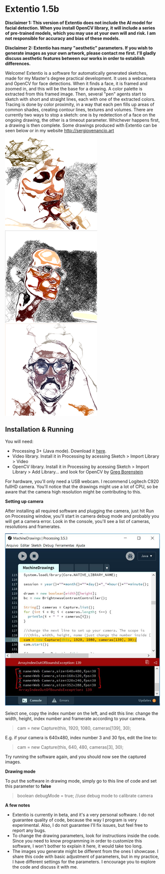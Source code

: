 # Extentio 1.5b

**Disclaimer 1: This version of Extentio does not include the AI model for facial detection. When you install OpenCV library, it will include a series of pre-trained models, which you may use at your own will and risk. I am not responsible for accuracy and bias of these models.**

**Disclaimer 2: Extentio has many "aesthetic" parameters. If you wish to generate images as your own artwork, please contact me first. I'll gladly discuss aesthetic features between our works in order to establish differences.**

Welcome! Extentio is a software for automatically generated sketches, made for my Master's degree practical development. It uses a webcamera and OpenCV for face detections. When it finds a face, it is framed and zoomed in, and this will be the base for a drawing. A color palette is extracted from this framed image. Then, several "pen" agents start to sketch with short and straight lines, each with one of the extracted colors. Tracing is done by color proximity, in a way that each pen fills up areas of common shades, creating contour lines, textures and volumes. There are currently two ways to stop a sketch: one is by redetection of a face on the ongoing drawing, the other is a timeout parameter. Whichever happens first, a drawing is then complete. Some drawings produced with Extentio can be seen below or in my website http://sergiovenancio.art

![](./misc/2018621_146_d78.png)
![](./misc/2018628_952_d14.png)
![](./misc/20181112_2249_d2.png)


## Installation & Running

You will need:
- Processing 3+ (Java mode). Download it [here](http://processing.org/download).
- Video library. Install it in Processing by acessing Sketch > Import Library > Video
- OpenCV library. Install it in Processing by acessing Sketch > Import Library > Add Library... and look for OpenCV by [Greg Borenstein](https://github.com/atduskgreg/opencv-processing)

For hardware, you'll only need a USB webcam. I recommend Logitech C920 fullHD camera. You'll notice that the drawings might use a lot of CPU, so be aware that the camera high resolution might be contributing to this.


**Setting up camera**

After installing all required software and plugging the camera, just hit Run on Processing window, you'll start in camera debug mode and probably you will get a camera error. Look in the console, you'll see a list of cameras, resolutions and framerates. 

![](./misc/cameraSetup.jpg)

Select one, copy the index number on the left, and edit this line: change the width, height, index number and framerate according to your camera.

> cam = new Capture(this, 1920, 1080, cameras[139], 30);

E.g. if your camera is 640x480, index number 3 and 30 fps, edit the line to:

> cam = new Capture(this, 640, 480, cameras[3], 30);

Try running the software again, and you should now see the captured images. 


**Drawing mode**

To put the software in drawing mode, simply go to this line of code and set this parameter to **false**

> boolean debugMode = true; //use debug mode to calibrate camera


**A few notes**

- Extentio is currently in beta, and it's a very personal software. I do not guarantee quality of code, because the way I program is very experimental. Also, I do not guarantee I'll fix issues, but feel free to report any bugs.
- To change the drawing parameters, look for instructions inside the code. Since you need to know programming in order to customize this software, I won't bother to explain it here, it would take too long.
- The images you generate might be different from the ones I showcase. I share this code with basic adjustment of parameters, but in my practice, I have different settings for the parameters. I encourage you to explore the code and discuss it with me.
